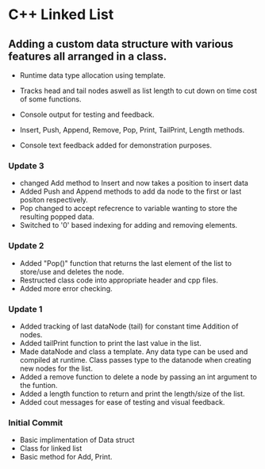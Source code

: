 # C++ Linked List

## Adding a custom data structure with various features all arranged in a class.
- Runtime data type allocation using template.
- Tracks head and tail nodes aswell as list length to cut down on time cost of some functions.
- Console output for testing and feedback.
- Insert, Push, Append, Remove, Pop, Print, TailPrint, Length methods.

- Console text feedback added for demonstration purposes.

### Update 3
- changed Add method to Insert and now takes a position to insert data
- Added Push and Append methods to add da node to the first or last positon respectively.
- Pop changed to accept refecrence to variable wanting to store the resulting popped data.
- Switched to '0' based indexing for adding and removing elements.

### Update 2
- Added "Pop()" function that returns the last element of the list to store/use and deletes the node. 
- Restructed class code into appropriate header and cpp files.
- Added more error checking.

### Update 1
- Added tracking of last dataNode (tail) for constant time Addition of nodes.
- Added tailPrint function to print the last value in the list.
- Made dataNode and class a template. Any data type can be used and compiled at runtime.
  Class passes type to the datanode when creating new nodes for the list.
- Added a remove function to delete a node by passing an int argument to the funtion.
- Added a length function to return and print the length/size of the list.
- Added cout messages for ease of testing and visual feedback.

### Initial Commit
- Basic implimentation of Data struct
- Class for linked list
- Basic method for Add, Print.